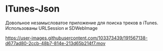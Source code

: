 # ITunes-Json

Довольное незамысловатое приложение для поиска треков в iTunes. 
Использованы URLSession и SDWebImage

https://user-images.githubusercontent.com/103373439/191567138-d677ad80-2ccb-48b7-814e-213d65b214f7.mov
